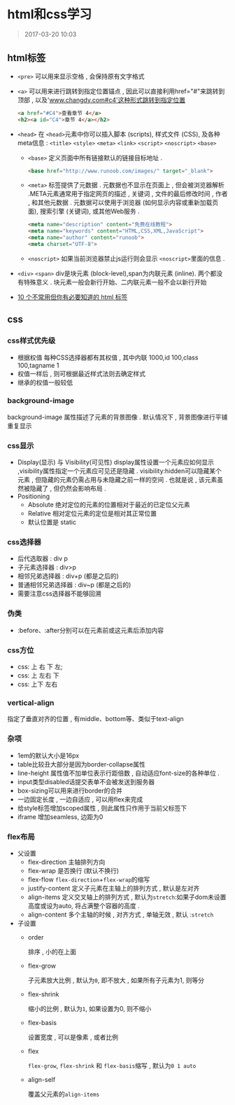 # html和css学习
>2017-03-20 10:03

## html标签
* `<pre>`
  可以用来显示空格 , 会保持原有文字格式
  
* `<a>`
  可以用来进行跳转到指定位置锚点 , 因此可以直接利用href="#"来跳转到顶部 , 以及'www.changdy.com#c4'这种形式跳转到指定位置
  ```html
  <a href="#C4">查看章节 4</a>
  <h2><a id="C4">章节 4</a></h2>
  ```
  
* `<head>`
  在 `<head>`元素中你可以插入脚本 (scripts), 样式文件 (CSS), 及各种meta信息 : `<title>` `<style>` `<meta>` `<link>` `<script>` `<noscript>` `<base>`
  * `<base>`
    定义页面中所有链接默认的链接目标地址 .
    ```html
    <base href="http://www.runoob.com/images/" target="_blank">
    ```
  * `<meta>`
    标签提供了元数据 . 元数据也不显示在页面上 , 但会被浏览器解析 .META元素通常用于指定网页的描述 , 关键词 , 文件的最后修改时间 , 作者 , 和其他元数据 . 元数据可以使用于浏览器 (如何显示内容或重新加载页面), 搜索引擎 (关键词), 或其他Web服务 .
    ```html
    <meta name="description" content="免费在线教程">
    <meta name="keywords" content="HTML,CSS,XML,JavaScript">
    <meta name="author" content="runoob">
    <meta charset="UTF-8">
    ```
  * `<noscript>`
    如果当前浏览器禁止js运行则会显示 `<noscript>`里面的信息 .
  
* `<div>` `<span>`
  div是块元素 (block-level),span为内联元素 (inline). 两个都没有特殊意义 . 块元素一般会新行开始、二内联元素一般不会以新行开始
  
* [10 个不常用但你有必要知道的 html 标签](https://www.v2ex.com/t/551323#reply8)
## css
### css样式优先级
* 根据权值
  每种CSS选择器都有其权值 , 其中内联 1000,id 100,class 100,tagname 1
* 权值一样后 , 则可根据最近样式法则去确定样式
* 继承的权值一般较低
### background-image
background-image 属性描述了元素的背景图像 . 默认情况下 , 背景图像进行平铺重复显示
### css显示
* Display(显示) 与 Visibility(可见性)
  display属性设置一个元素应如何显示 ,visibility属性指定一个元素应可见还是隐藏 .
  visibility:hidden可以隐藏某个元素 , 但隐藏的元素仍需占用与未隐藏之前一样的空间 . 也就是说 , 该元素虽然被隐藏了 , 但仍然会影响布局 .
* Positioning
  * Absolute 绝对定位的元素的位置相对于最近的已定位父元素
  * Relative 相对定位元素的定位是相对其正常位置
  * 默认位置是 static
### css选择器
* 后代选取器 : div p
* 子元素选择器 : div>p
* 相邻兄弟选择器 : div+p (都是之后的)
* 普通相邻兄弟选择器 : div~p (都是之后的)
* 需要注意css选择器不能够回溯
### 伪类
* :before、:after分别可以在元素前或这元素后添加内容
### css方位
* css: 上 右 下 左;
* css: 上 左右 下
* css: 上下 左右
### vertical-align
指定了垂直对齐的位置 , 有middle、bottom等、类似于text-align
### 杂项
* 1em的默认大小是16px
* table比较丑大部分是因为border-collapse属性
* line-height 属性值不加单位表示行距倍数 , 自动适应font-size的各种单位 .
* input类型disabled话提交表单不会被发送到服务器
* box-sizing可以用来进行border的合并
* 一边固定长度 , 一边自适应 , 可以用flex来完成
* 给style标签增加scoped属性 , 则此属性只作用于当前父标签下
* iframe 增加seamless, 边距为0
### flex布局
* 父设置
  * flex-direction
    主轴排列方向
  * flex-wrap
    是否换行 (默认不换行)
  * flex-flow
    `flex-direction`+`flex-wrap`的缩写
  * justify-content
    定义子元素在主轴上的排列方式 , 默认是左对齐
  * align-items
    定义交叉轴上的排列方式 , 默认为`stretch`:如果子dom未设置高度或设为auto, 将占满整个容器的高度 .
  * align-content
    多个主轴的时候 , 对齐方式 , 单轴无效 , 默认 :`stretch`
* 子设置
  * order

    排序 , 小的在上面

  * flex-grow

    子元素放大比例 , 默认为`0`, 即不放大 , 如果所有子元素为1, 则等分

  * flex-shrink

    缩小的比例 , 默认为`1`, 如果设置为0, 则不缩小

  * flex-basis

    设置宽度 , 可以是像素 , 或者比例

  * flex

    `flex-grow`, `flex-shrink` 和 `flex-basis`缩写 , 默认为`0 1 auto`

  * align-self

    覆盖父元素的`align-items`